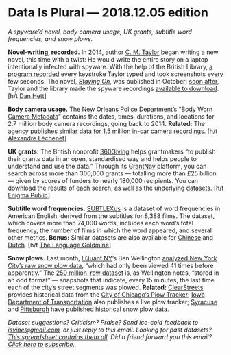 Data Is Plural — 2018.12.05 edition
===================================

*A spyware’d novel, body camera usage, UK grants, subtitle word frequencies, and snow plows.*


__Novel-writing, recorded.__ In 2014, author [C. M. Taylor](https://en.wikipedia.org/wiki/C._M._Taylor) began writing a new novel, this time with a twist: He would write the entire story on a laptop intentionally infected with spyware. With the help of the British Library, [a program recorded](https://blogs.bl.uk/english-and-drama/2018/11/c-m-taylor-on-keystroke-logging-project-with-british-library.html) every keystroke Taylor typed and took screenshots every few seconds. The novel, *[Staying On](https://cmtaylorstory.com/portfolio/staying-on/)*, was published in October; [soon after](https://twitter.com/CMTaylorStory/status/1067066295471038464), Taylor and the library made the spyware recordings [available to download](https://data.bl.uk/cmtaylorkeylogging/). [h/t [Dan Hett](https://twitter.com/danhett/status/1067359176131821568)]


__Body camera usage.__ The New Orleans Police Department’s “[Body Worn Camera Metadata](https://data.nola.gov/Public-Safety-and-Preparedness/NOPD-Body-Worn-Camera-Metadata/qarb-kkbj)” contains the dates, times, durations, and locations for 2.7 million body camera recordings, going back to 2014. __Related:__ The agency publishes [similar data for 1.5 million in-car camera recordings](https://data.nola.gov/Public-Safety-and-Preparedness/NOPD-In-Car-Camera-Metadata/md3v-ph3u). [h/t [Alexandre Léchenet](http://lepanierasalade.fr/)]


__UK grants.__ The British nonprofit [360Giving](http://www.threesixtygiving.org/) helps grantmakers “to publish their grants data in an open, standardised way and helps people to understand and use the data.” Through its [GrantNav](http://grantnav.threesixtygiving.org/) platform, you can search across more than 300,000 grants — totalling more than £25 billion — given by scores of funders to nearly 180,000 recipients. You can download the results of each search, as well as the [underlying datasets](http://grantnav.threesixtygiving.org/datasets/). [h/t [Enigma Public](https://us5.campaign-archive.com/?u=04aa10cf99e0998bd8e69a109&id=4a67186166)]


__Subtitle word frequencies.__ [SUBTLEXus](https://www.ugent.be/pp/experimentele-psychologie/en/research/documents/subtlexus/overview.htm) is a dataset of word frequencies in American English, derived from the subtitles for 8,388 films. The dataset, which covers more than 74,000 words, includes each word’s total frequency, the number of films in which the word appeared, and several other metrics. __Bonus:__ Similar datasets are also available for [Chinese](https://www.ugent.be/pp/experimentele-psychologie/en/research/documents/subtlexch/overview.htm) and [Dutch](http://crr.ugent.be/programs-data/subtitle-frequencies/subtlex-nl). [h/t [The Language Goldmine](http://languagegoldmine.com/)]


__Snow plows.__ Last month, [I Quant NY](http://iquantny.tumblr.com/about)’s Ben Wellington [analyzed New York City’s raw snow plow data](http://iquantny.tumblr.com/post/180300705249/data-shows-no-increase-in-nyc-plowing-as-storm), “which had only been viewed 41 times before apparently.” The [250 million–row dataset](https://data.cityofnewyork.us/City-Government/DSNY-PlowNYC-Data/rmhc-afj9) is, as Wellington notes, “stored in an odd format” — snapshots that indicate, every 15 minutes, the last time each of the city’s street segments was plowed. __Related:__ [ClearStreets](http://clearstreets.org/data) provides historical data from the [City of Chicago’s Plow Tracker](http://www.cityofchicago.org/city/en/depts/mayor/iframe/plow_tracker.html); [Iowa Department of Transportation](http://data.iowadot.gov/datasets/20a0c10c06a54240b5f2893e0187e22c_0) also publishes a live plow tracker; [Syracuse](http://data.syrgov.net/datasets?t=snowplow) and [Pittsburgh](https://data.wprdc.org/dataset/snow-plow-activity-2015-2016) have published historical snow plow data.


*Dataset suggestions? Criticism? Praise? Send ice-cold feedback to <jsvine@gmail.com>, or just reply to this email. Looking for past datasets? [This spreadsheet contains them all](https://docs.google.com/spreadsheets/d/1wZhPLMCHKJvwOkP4juclhjFgqIY8fQFMemwKL2c64vk). Did a friend forward you this email? [Click here to subscribe](https://tinyletter.com/data-is-plural).*
